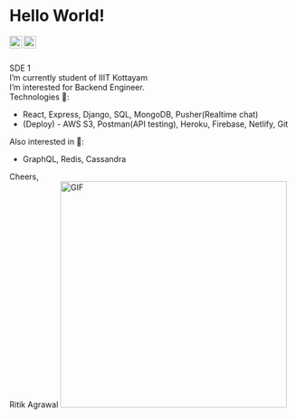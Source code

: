 # Hello World!

<a href="https://www.linkedin.com/in/bmbshlly">
  <img align="left" alt="Akshay Saini - LinkedIn" width="22px" src="https://cdn.jsdelivr.net/npm/simple-icons@v3/icons/linkedin.svg"/>
</a>
<a href="https://twitter.com/iritik_19">
  <img align="left" alt="Akshay Saini - Twitter" width="22px" src="https://cdn.jsdelivr.net/npm/simple-icons@v3/icons/twitter.svg"/>
</a>
<br />
<br />

 SDE 1  
 I’m currently student of IIIT Kottayam    
 I’m interested for Backend Engineer.  
 Technologies 💬:  
 - React, Express, Django, SQL, MongoDB, Pusher(Realtime chat)  
 - (Deploy) - AWS S3, Postman(API testing), Heroku, Firebase, Netlify, Git  

 Also interested in 👀:  
 - GraphQL, Redis, Cassandra  

Cheers,  
Ritik Agrawal
<img alt="GIF" src="https://miro.medium.com/max/875/1*Urc28sbnORGOW5oyohQ06g.gif" width="400px" />
